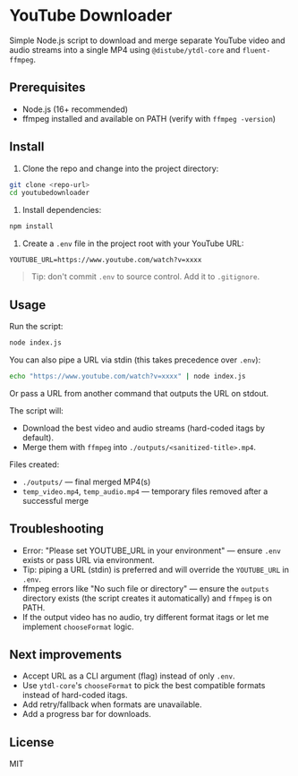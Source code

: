 # YouTube Downloader

Simple Node.js script to download and merge separate YouTube video and audio streams into a single MP4 using `@distube/ytdl-core` and `fluent-ffmpeg`.

## Prerequisites

- Node.js (16+ recommended)
- ffmpeg installed and available on PATH (verify with `ffmpeg -version`)

## Install

1. Clone the repo and change into the project directory:

```bash
git clone <repo-url>
cd youtubedownloader
```

1. Install dependencies:

```bash
npm install
```

1. Create a `.env` file in the project root with your YouTube URL:

```env
YOUTUBE_URL=https://www.youtube.com/watch?v=xxxx
```

> Tip: don't commit `.env` to source control. Add it to `.gitignore`.

## Usage

Run the script:

```bash
node index.js
```

You can also pipe a URL via stdin (this takes precedence over `.env`):

```bash
echo "https://www.youtube.com/watch?v=xxxx" | node index.js
```

Or pass a URL from another command that outputs the URL on stdout.

The script will:

- Download the best video and audio streams (hard-coded itags by default).
- Merge them with `ffmpeg` into `./outputs/<sanitized-title>.mp4`.

Files created:

- `./outputs/` — final merged MP4(s)
- `temp_video.mp4`, `temp_audio.mp4` — temporary files removed after a successful merge

## Troubleshooting

- Error: "Please set YOUTUBE_URL in your environment" — ensure `.env` exists or pass URL via environment.
- Tip: piping a URL (stdin) is preferred and will override the `YOUTUBE_URL` in `.env`.
- ffmpeg errors like "No such file or directory" — ensure the `outputs` directory exists (the script creates it automatically) and `ffmpeg` is on PATH.
- If the output video has no audio, try different format itags or let me implement `chooseFormat` logic.

## Next improvements

- Accept URL as a CLI argument (flag) instead of only `.env`.
- Use `ytdl-core`'s `chooseFormat` to pick the best compatible formats instead of hard-coded itags.
- Add retry/fallback when formats are unavailable.
- Add a progress bar for downloads.

## License

MIT
